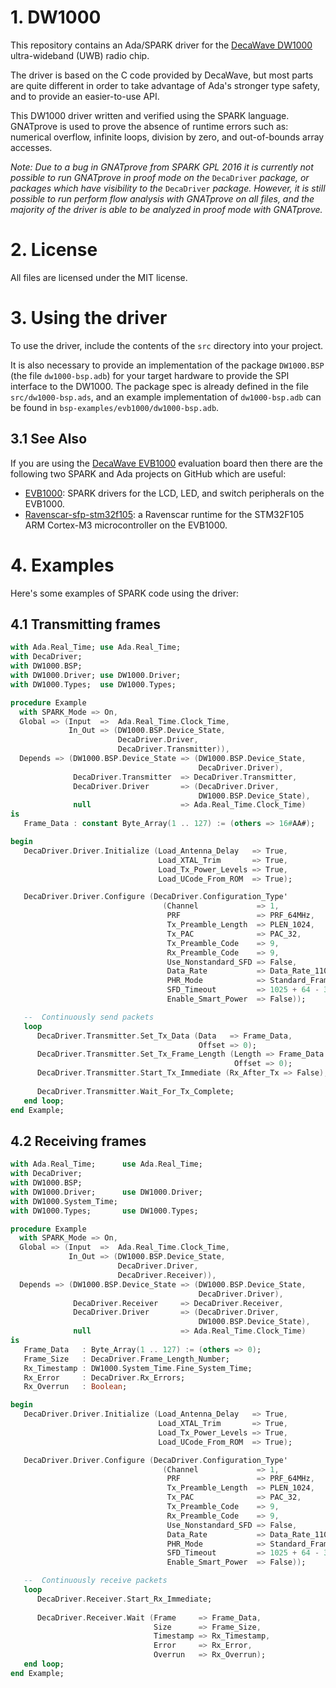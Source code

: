 # 1. DW1000

This repository contains an Ada/SPARK driver for the 
[DecaWave DW1000](http://www.decawave.com/products/dw1000)
ultra-wideband (UWB) radio chip.

The driver is based on the C code provided by DecaWave, but most parts are
quite different in order to take advantage of Ada's stronger type safety, and
to provide an easier-to-use API.

This DW1000 driver written and verified using the SPARK language. GNATprove is 
used to prove the absence of runtime errors such as: numerical overflow,
infinite loops, division by zero, and out-of-bounds array accesses.

_Note: Due to a bug in GNATprove from SPARK GPL 2016 it is currently not possible to run GNATprove in proof mode on the_ ``DecaDriver`` _package, or packages which have visibility to the_ ``DecaDriver`` _package. However, it is still possible to run perform flow analysis with GNATprove on all files, and the majority of the driver is able to be analyzed in proof mode with GNATprove._

# 2. License

All files are licensed under the MIT license.

# 3. Using the driver

To use the driver, include the contents of the ``src`` directory into your
project.

It is also necessary to provide an implementation of the package ``DW1000.BSP``
(the file ``dw1000-bsp.adb``) for your target hardware to provide the SPI
interface to the DW1000. The package spec is already defined in the file
``src/dw1000-bsp.ads``, and an example implementation of ``dw1000-bsp.adb`` can
be found in ``bsp-examples/evb1000/dw1000-bsp.adb``.

## 3.1 See Also

If you are using the [DecaWave EVB1000](http://www.decawave.com/products/evk1000-evaluation-kit) 
evaluation board then there are the following two SPARK and Ada projects on 
GitHub which are useful:
  * [EVB1000](https://github.com/damaki/EVB1000): SPARK drivers for the LCD, LED,
    and switch peripherals on the EVB1000. 
  * [Ravenscar-sfp-stm32f105](https://github.com/damaki/ravenscar-sfp-stm32f105):
    a Ravenscar runtime for the STM32F105 ARM Cortex-M3 microcontroller on the
    EVB1000.

# 4. Examples

Here's some examples of SPARK code using the driver:

## 4.1 Transmitting frames

```Ada
with Ada.Real_Time; use Ada.Real_Time;
with DecaDriver;
with DW1000.BSP;
with DW1000.Driver; use DW1000.Driver;
with DW1000.Types;  use DW1000.Types;

procedure Example
  with SPARK_Mode => On,
  Global => (Input  =>  Ada.Real_Time.Clock_Time,
             In_Out => (DW1000.BSP.Device_State,
                        DecaDriver.Driver,
                        DecaDriver.Transmitter)),
  Depends => (DW1000.BSP.Device_State => (DW1000.BSP.Device_State,
                                          DecaDriver.Driver),
              DecaDriver.Transmitter  => DecaDriver.Transmitter,
              DecaDriver.Driver       => (DecaDriver.Driver,
                                          DW1000.BSP.Device_State),
              null                    => Ada.Real_Time.Clock_Time)
is
   Frame_Data : constant Byte_Array(1 .. 127) := (others => 16#AA#);

begin
   DecaDriver.Driver.Initialize (Load_Antenna_Delay   => True,
                                 Load_XTAL_Trim       => True,
                                 Load_Tx_Power_Levels => True,
                                 Load_UCode_From_ROM  => True);

   DecaDriver.Driver.Configure (DecaDriver.Configuration_Type'
                                  (Channel             => 1,
                                   PRF                 => PRF_64MHz,
                                   Tx_Preamble_Length  => PLEN_1024,
                                   Tx_PAC              => PAC_32,
                                   Tx_Preamble_Code    => 9,
                                   Rx_Preamble_Code    => 9,
                                   Use_Nonstandard_SFD => False,
                                   Data_Rate           => Data_Rate_110k,
                                   PHR_Mode            => Standard_Frames,
                                   SFD_Timeout         => 1025 + 64 - 32,
                                   Enable_Smart_Power  => False));

   --  Continuously send packets
   loop
      DecaDriver.Transmitter.Set_Tx_Data (Data   => Frame_Data,
                                          Offset => 0);
      DecaDriver.Transmitter.Set_Tx_Frame_Length (Length => Frame_Data'Length,
                                                  Offset => 0);
      DecaDriver.Transmitter.Start_Tx_Immediate (Rx_After_Tx => False);
      
      DecaDriver.Transmitter.Wait_For_Tx_Complete;
   end loop;
end Example;
```

## 4.2 Receiving frames

```Ada
with Ada.Real_Time;      use Ada.Real_Time;
with DecaDriver;
with DW1000.BSP;
with DW1000.Driver;      use DW1000.Driver;
with DW1000.System_Time;
with DW1000.Types;       use DW1000.Types;

procedure Example
  with SPARK_Mode => On,
  Global => (Input  =>  Ada.Real_Time.Clock_Time,
             In_Out => (DW1000.BSP.Device_State,
                        DecaDriver.Driver,
                        DecaDriver.Receiver)),
  Depends => (DW1000.BSP.Device_State => (DW1000.BSP.Device_State,
                                          DecaDriver.Driver),
              DecaDriver.Receiver     => DecaDriver.Receiver,
              DecaDriver.Driver       => (DecaDriver.Driver,
                                          DW1000.BSP.Device_State),
              null                    => Ada.Real_Time.Clock_Time)
is
   Frame_Data   : Byte_Array(1 .. 127) := (others => 0);
   Frame_Size   : DecaDriver.Frame_Length_Number;
   Rx_Timestamp : DW1000.System_Time.Fine_System_Time;
   Rx_Error     : DecaDriver.Rx_Errors;
   Rx_Overrun   : Boolean;

begin
   DecaDriver.Driver.Initialize (Load_Antenna_Delay   => True,
                                 Load_XTAL_Trim       => True,
                                 Load_Tx_Power_Levels => True,
                                 Load_UCode_From_ROM  => True);

   DecaDriver.Driver.Configure (DecaDriver.Configuration_Type'
                                  (Channel             => 1,
                                   PRF                 => PRF_64MHz,
                                   Tx_Preamble_Length  => PLEN_1024,
                                   Tx_PAC              => PAC_32,
                                   Tx_Preamble_Code    => 9,
                                   Rx_Preamble_Code    => 9,
                                   Use_Nonstandard_SFD => False,
                                   Data_Rate           => Data_Rate_110k,
                                   PHR_Mode            => Standard_Frames,
                                   SFD_Timeout         => 1025 + 64 - 32,
                                   Enable_Smart_Power  => False));

   --  Continuously receive packets
   loop
      DecaDriver.Receiver.Start_Rx_Immediate;
      
      DecaDriver.Receiver.Wait (Frame     => Frame_Data,
                                Size      => Frame_Size,
                                Timestamp => Rx_Timestamp,
                                Error     => Rx_Error,
                                Overrun   => Rx_Overrun);
   end loop;
end Example;
```
